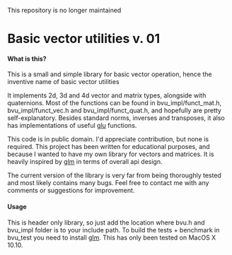 This repository is no longer maintained

# Basic vector utilities v. 01

#### What is this?

This is a small and simple library for basic vector operation, hence the inventive name of basic vector utilities

It implements 2d, 3d and 4d vector and matrix types, alongside with quaternions.
Most of the functions can be found in bvu_impl/funct_mat.h, bvu_impl/funct_vec.h and bvu_impl/funct_quat.h, and hopefully are pretty self-explanatory. Besides standard norms, inverses and transposes, it also has implementations of useful [glu](https://en.wikipedia.org/wiki/OpenGL_Utility_Library) functions.

This code is in public domain. I'd appreciate contribution, but none is required.
This project has been written for educational purposes, and because I wanted to have my own library for vectors and matrices. It is heavily inspired by [glm](http://glm.g-truc.net/0.9.7/index.html) in terms of overall api design.

The current version of the library is very far from being thoroughly tested and most likely contains many bugs.
Feel free to contact me with any comments or suggestions for improvement.

#### Usage

This is header only library, so just add the location where bvu.h and bvu_impl folder is to your include path.
To build the tests + benchmark in bvu_test you need to install [glm](http://glm.g-truc.net/0.9.7/index.html). This has only been tested on MacOS X 10.10.

